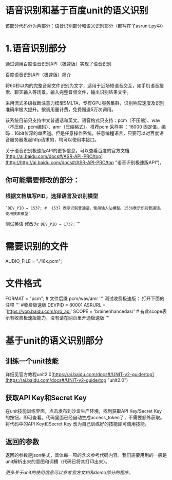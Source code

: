 # 语音识别和基于百度unit的语义识别 #
该部分代码分为两部分：语音识别部分和语义识别部分（都写在了asrunit.py中）

# 1.语音识别部分 #
通过调用百度语音识别API（极速版）实现了语音识别

百度语音识别API（极速版）简介

将60秒以内的完整音频文件识别为文字，适用于近场短语音交互，如手机语音搜索、聊天输入等场景。输入完整音频文件，输出识别结果文字。

采用流式多级截断注意力模型SMLTA，专有GPU服务集群，识别响应速度及识别准确率极大提升。按调用量计费，免费赠送5万次调用。

该系统目前只支持中文普通话和英文。语音格式只支持：pcm（不压缩）、wav（不压缩，pcm编码）、amr（压缩格式）。推荐pcm 采样率 ：16000 固定值。编码：16bit位深的单声道。但是任意操作系统，任意编程语言，只要可以对百度语音服务器发起http请求的，均可以使用本接口。

关于语音识别极速版API的更多信息，可以查看百度的官方文档[http://ai.baidu.com/docs#/ASR-API-PRO/top](http://http://ai.baidu.com/docs#/ASR-API-PRO/top "语音识别极速版API")。

## 你可能需要修改的部分： ##
### 根据文档填写PID，选择语言及识别模型 ###
    `DEV_PID = 1537; #  1537 表示识别普通话，使用输入法模型。1536表示识别普通话，使用搜索模型`
测试英语 修改为:
    `DEV_PID = 1737;`
'''
# 需要识别的文件
AUDIO_FILE = "./16k.pcm";
# 文件格式
FORMAT = "pcm"; # 文件后缀 pcm/wav/amr
'''
测试收费极速版：
打开下面的注释
'''
#收费极速版 DEVPID = 80001 ASRURL = 'https://vop.baidu.com/pro_api' SCOPE = 'brainenhancedasr' # 有此scope表示有收费极速版能力，没有请在网页里开通极速版
'''

# 基于unit的语义识别部分 #
## 训练一个unit技能 ##
详细见官方教程unit2.0[https://ai.baidu.com/docs#/UNIT-v2-guide/top](https://ai.baidu.com/docs#/UNIT-v2-guide/top "unit2.0")
## 获取API Key和Secret Key ##
在unit技能训练界面，点击发布到沙盒生产环境，找到获取API Key/Secret Key 的按钮，即可查看。代码里面已经自动生成access_token了，不需要额外获取。将代码中的API Key和Secret Key 改为自己训练好的技能即可调用技能。
## 返回的参数 ##
返回的参数是json格式，具体每一项的含义参考代码内容。我们需要用到的一般是unit解析出来的意图和词槽（代码已将其打印出来）。

*更多关于unit的使用信息可以参考官方文档和demo部分的程序。*
